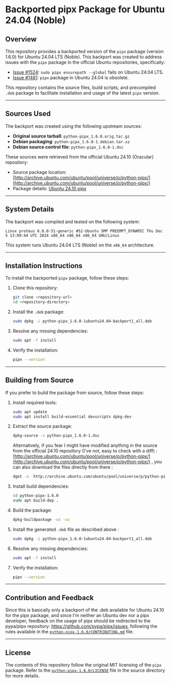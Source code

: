 # Backported pipx Package for Ubuntu 24.04 (Noble)

## Overview

This repository provides a backported version of the `pipx` package (version 1.6.0) for Ubuntu 24.04 LTS (Noble). This backport was created to address issues with the `pipx` package in the official Ubuntu repositories, specifically:

- [Issue #1524](https://github.com/pypa/pipx/issues/1524): `sudo pipx ensurepath --global` fails on Ubuntu 24.04 LTS.
- [Issue #1481](https://github.com/pypa/pipx/issues/1481): `pipx` package in Ubuntu 24.04 is obsolete.

This repository contains the source files, build scripts, and precompiled `.deb` package to facilitate installation and usage of the latest `pipx` version.

---

## Sources Used

The backport was created using the following upstream sources:

- **Original source tarball**: `python-pipx_1.6.0.orig.tar.gz`
- **Debian packaging**: `python-pipx_1.6.0-1.debian.tar.xz`
- **Debian source control file**: `python-pipx_1.6.0-1.dsc`

These sources were retrieved from the official Ubuntu 24.10 (Oracular) repository:

- Source package location: [http://archive.ubuntu.com/ubuntu/pool/universe/p/python-pipx/](http://archive.ubuntu.com/ubuntu/pool/universe/p/python-pipx/)
- Package details: [Ubuntu 24.10 pipx](https://packages.ubuntu.com/oracular/pipx)

---

## System Details

The backport was compiled and tested on the following system:

```plaintext
Linux proteus 6.8.0-51-generic #52-Ubuntu SMP PREEMPT_DYNAMIC Thu Dec  5 13:09:44 UTC 2024 x86_64 x86_64 x86_64 GNU/Linux
```

This system runs Ubuntu 24.04 LTS (Noble) on the `x86_64` architecture.

---

## Installation Instructions

To install the backported `pipx` package, follow these steps:

1. Clone this repository:
   ```bash
   git clone <repository-url>
   cd <repository-directory>
   ```

2. Install the `.deb` package:
   ```bash
   sudo dpkg -i python-pipx_1.6.0-1ubuntu24.04-backport1_all.deb
   ```

3. Resolve any missing dependencies:
   ```bash
   sudo apt -f install
   ```

4. Verify the installation:
   ```bash
   pipx --version
   ```

---

## Building from Source

If you prefer to build the package from source, follow these steps:

1. Install required tools:
   ```bash
   sudo apt update
   sudo apt install build-essential devscripts dpkg-dev
   ```

2. Extract the source package:
   ```bash
   dpkg-source -x python-pipx_1.6.0-1.dsc
   ```

   Alternatively, if you fear I might have modified anything in the source from the official 24.10 repository (I've not, easy to check with a diff) : [http://archive.ubuntu.com/ubuntu/pool/universe/p/python-pipx/](http://archive.ubuntu.com/ubuntu/pool/universe/p/python-pipx/) , you can also download the files directly from there :

   ```bash
   dget -u  http://archive.ubuntu.com/ubuntu/pool/universe/p/python-pipx/python-pipx_1.6.0-1.dsc
   ```

4. Install build dependencies:
   ```bash
   cd python-pipx-1.6.0
   sudo apt build-dep .
   ```

5. Build the package:
   ```bash
   dpkg-buildpackage -us -uc
   ```

6. Install the generated `.deb` file as described above :

   ```bash
   sudo dpkg -i python-pipx_1.6.0-1ubuntu24.04-backport1_all.deb
   ```

3. Resolve any missing dependencies:
   ```bash
   sudo apt -f install
   ```

4. Verify the installation:
   ```bash
   pipx --version
   ```

---

## Contribution and Feedback

Since this is basically only a backport of the .deb available for Ubuntu 24.10 for the pipx package, and since I'm neither an Ubuntu dev nor a pipx developer, feedback on the usage of pipx should be redirected to the pypa/pipx repository: https://github.com/pypa/pipx/issues, following the rules available in the [`python-pipx-1.6.0/CONTRIBUTING.md`](https://github.com/zinc75/pipx-1.6.0-backport-ubuntu-2404-lts/blob/main/python-pipx-1.6.0/CONTRIBUTING.md) file.

---

## License

The contents of this repository follow the original MIT licensing of the `pipx` package. Refer to the [`python-pipx-1.6.0/LICENSE`](https://github.com/zinc75/pipx-1.6.0-backport-ubuntu-2404-lts/blob/main/python-pipx-1.6.0/LICENSE)  file in the source directory for more details.


